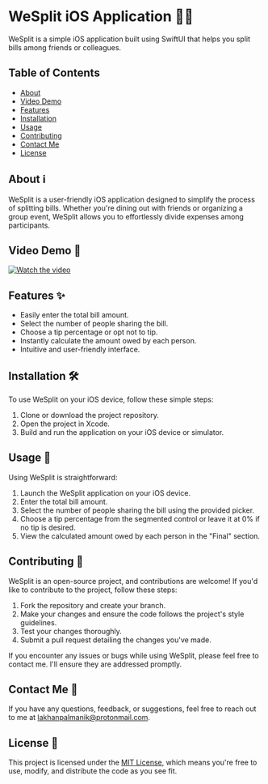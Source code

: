 # WeSplit iOS Application 📱💸

WeSplit is a simple iOS application built using SwiftUI that helps you split bills among friends or colleagues.

## Table of Contents

- [About](#about)
- [Video Demo](#video-demo)
- [Features](#features)
- [Installation](#installation)
- [Usage](#usage)
- [Contributing](#contributing)
- [Contact Me](#contact-me)
- [License](#license)

## About ℹ️

WeSplit is a user-friendly iOS application designed to simplify the process of splitting bills. Whether you're dining out with friends or organizing a group event, WeSplit allows you to effortlessly divide expenses among participants.

## Video Demo 🎥

[![Watch the video](https://i.vimeocdn.com/video/1855462231-13422a125dc3ceaa06458b24de13fd3c4afaeff68b647422a90a3e3dca6df808-d?mw=1920&mh=1080&q=70)](https://vimeo.com/948331714?share=copy#t=0)

## Features ✨

- Easily enter the total bill amount.
- Select the number of people sharing the bill.
- Choose a tip percentage or opt not to tip.
- Instantly calculate the amount owed by each person.
- Intuitive and user-friendly interface.

## Installation 🛠️

To use WeSplit on your iOS device, follow these simple steps:

1. Clone or download the project repository.
2. Open the project in Xcode.
3. Build and run the application on your iOS device or simulator.

## Usage 🚀

Using WeSplit is straightforward:

1. Launch the WeSplit application on your iOS device.
2. Enter the total bill amount.
3. Select the number of people sharing the bill using the provided picker.
4. Choose a tip percentage from the segmented control or leave it at 0% if no tip is desired.
5. View the calculated amount owed by each person in the "Final" section.

## Contributing 🤝

WeSplit is an open-source project, and contributions are welcome! If you'd like to contribute to the project, follow these steps:

1. Fork the repository and create your branch.
2. Make your changes and ensure the code follows the project's style guidelines.
3. Test your changes thoroughly.
4. Submit a pull request detailing the changes you've made.

If you encounter any issues or bugs while using WeSplit, please feel free to contact me. I'll ensure they are addressed promptly.

## Contact Me 📧

If you have any questions, feedback, or suggestions, feel free to reach out to me at [lakhanpalmanik@protonmail.com](mailto:lakhanpalmanik@protonmail.com).

## License 📄

This project is licensed under the [MIT License](https://opensource.org/licenses/MIT), which means you're free to use, modify, and distribute the code as you see fit.

